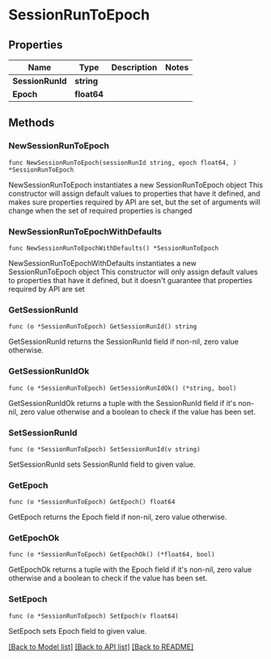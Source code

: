 # SessionRunToEpoch

## Properties

Name | Type | Description | Notes
------------ | ------------- | ------------- | -------------
**SessionRunId** | **string** |  | 
**Epoch** | **float64** |  | 

## Methods

### NewSessionRunToEpoch

`func NewSessionRunToEpoch(sessionRunId string, epoch float64, ) *SessionRunToEpoch`

NewSessionRunToEpoch instantiates a new SessionRunToEpoch object
This constructor will assign default values to properties that have it defined,
and makes sure properties required by API are set, but the set of arguments
will change when the set of required properties is changed

### NewSessionRunToEpochWithDefaults

`func NewSessionRunToEpochWithDefaults() *SessionRunToEpoch`

NewSessionRunToEpochWithDefaults instantiates a new SessionRunToEpoch object
This constructor will only assign default values to properties that have it defined,
but it doesn't guarantee that properties required by API are set

### GetSessionRunId

`func (o *SessionRunToEpoch) GetSessionRunId() string`

GetSessionRunId returns the SessionRunId field if non-nil, zero value otherwise.

### GetSessionRunIdOk

`func (o *SessionRunToEpoch) GetSessionRunIdOk() (*string, bool)`

GetSessionRunIdOk returns a tuple with the SessionRunId field if it's non-nil, zero value otherwise
and a boolean to check if the value has been set.

### SetSessionRunId

`func (o *SessionRunToEpoch) SetSessionRunId(v string)`

SetSessionRunId sets SessionRunId field to given value.


### GetEpoch

`func (o *SessionRunToEpoch) GetEpoch() float64`

GetEpoch returns the Epoch field if non-nil, zero value otherwise.

### GetEpochOk

`func (o *SessionRunToEpoch) GetEpochOk() (*float64, bool)`

GetEpochOk returns a tuple with the Epoch field if it's non-nil, zero value otherwise
and a boolean to check if the value has been set.

### SetEpoch

`func (o *SessionRunToEpoch) SetEpoch(v float64)`

SetEpoch sets Epoch field to given value.



[[Back to Model list]](../README.md#documentation-for-models) [[Back to API list]](../README.md#documentation-for-api-endpoints) [[Back to README]](../README.md)


